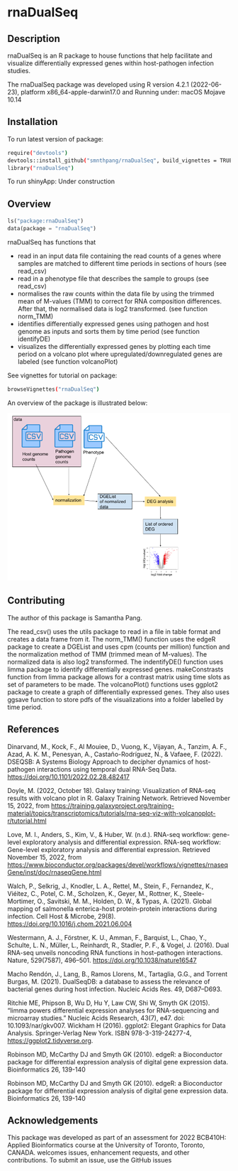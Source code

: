 rnaDualSeq
================

## Description

rnaDualSeq is an R package to house functions that help facilitate and
visualize differentially expressed genes within host-pathogen infection
studies.

The rnaDualSeq package was developed using R version 4.2.1 (2022-06-23),
platform x86_64-apple-darwin17.0 and Running under: macOS Mojave 10.14

## Installation

To run latest version of package:

``` bash
require("devtools")
devtools::install_github("smnthpang/rnaDualSeq", build_vignettes = TRUE)
library("rnaDualSeq")
```

To run shinyApp: Under construction

## Overview

``` python
ls("package:rnaDualSeq")
data(package = "rnaDualSeq")
```

rnaDualSeq has functions that

-   read in an input data file containing the read counts of a genes
    where samples are matched to different time periods in sections of
    hours (see read_csv)
-   read in a phenotype file that describes the sample to groups (see
    read_csv)
-   normalises the raw counts within the data file by using the trimmed
    mean of M-values (TMM) to correct for RNA composition differences.
    After that, the normalised data is log2 transformed. (see function
    norm_TMM)
-   identifies differentially expressed genes using pathogen and host
    genome as inputs and sorts them by time period (see function
    identifyDE)
-   visualizes the differentially expressed genes by plotting each time
    period on a volcano plot where upregulated/downregulated genes are
    labeled (see function volcanoPlot)

See vignettes for tutorial on package:

``` bash
browseVignettes("rnaDualSeq")
```

An overview of the package is illustrated below:

![alt text](README_files/figure-gfm/workflow.png)

## Contributing

The author of this package is Samantha Pang.

The read_csv() uses the utils package to read in a file in table format
and creates a data frame from it. The norm_TMM() function uses the edgeR
package to create a DGEList and uses cpm (counts per million) function
and the normalization method of TMM (trimmed mean of M-values). The
normalized data is also log2 transformed. The indentifyDE() function
uses limma package to identify differentially expressed genes.
makeConstrasts function from limma package allows for a contrast matrix
using time slots as set of parameters to be made. The volcanoPlot()
functions uses ggplot2 package to create a graph of differentially
expressed genes. They also uses ggsave function to store pdfs of the
visualizations into a folder labelled by time period.

## References

Dinarvand, M., Kock, F., Al Mouiee, D., Vuong, K., Vijayan, A., Tanzim,
A. F., Azad, A. K. M., Penesyan, A., Castaño-Rodríguez, N., & Vafaee, F.
(2022). DSEQSB: A Systems Biology Approach to decipher dynamics of
host-pathogen interactions using temporal dual RNA-Seq Data.
<https://doi.org/10.1101/2022.02.28.482417>

Doyle, M. (2022, October 18). Galaxy training: Visualization of RNA-seq
results with volcano plot in R. Galaxy Training Network. Retrieved
November 15, 2022, from
<https://training.galaxyproject.org/training-material/topics/transcriptomics/tutorials/rna-seq-viz-with-volcanoplot-r/tutorial.html>

Love, M. I., Anders, S., Kim, V., & Huber, W. (n.d.). RNA-seq workflow:
gene-level exploratory analysis and differential expression. RNA-seq
workflow: Gene-level exploratory analysis and differential expression.
Retrieved November 15, 2022, from
<https://www.bioconductor.org/packages/devel/workflows/vignettes/rnaseqGene/inst/doc/rnaseqGene.html>

Walch, P., Selkrig, J., Knodler, L. A., Rettel, M., Stein, F.,
Fernandez, K., Viéitez, C., Potel, C. M., Scholzen, K., Geyer, M.,
Rottner, K., Steele-Mortimer, O., Savitski, M. M., Holden, D. W., &
Typas, A. (2021). Global mapping of salmonella enterica-host
protein-protein interactions during infection. Cell Host & Microbe,
29(8). <https://doi.org/10.1016/j.chom.2021.06.004>

Westermann, A. J., Förstner, K. U., Amman, F., Barquist, L., Chao, Y.,
Schulte, L. N., Müller, L., Reinhardt, R., Stadler, P. F., & Vogel, J.
(2016). Dual RNA-seq unveils noncoding RNA functions in host–pathogen
interactions. Nature, 529(7587), 496–501.
<https://doi.org/10.1038/nature16547>

Macho Rendón, J., Lang, B., Ramos Llorens, M., Tartaglia, G.G., and
Torrent Burgas, M. (2021). DualSeqDB: a database to assess the relevance
of bacterial genes during host infection. Nucleic Acids Res. 49,
D687–D693.

Ritchie ME, Phipson B, Wu D, Hu Y, Law CW, Shi W, Smyth GK (2015).
“limma powers differential expression analyses for RNA-sequencing and
microarray studies.” Nucleic Acids Research, 43(7), e47. doi:
10.1093/nar/gkv007. Wickham H (2016). ggplot2: Elegant Graphics for Data
Analysis. Springer-Verlag New York. ISBN 978-3-319-24277-4,
<https://ggplot2.tidyverse.org>.

Robinson MD, McCarthy DJ and Smyth GK (2010). edgeR: a Bioconductor
package for differential expression analysis of digital gene expression
data. Bioinformatics 26, 139-140

Robinson MD, McCarthy DJ and Smyth GK (2010). edgeR: a Bioconductor
package for differential expression analysis of digital gene expression
data. Bioinformatics 26, 139-140

## Acknowledgements

This package was developed as part of an assessment for 2022 BCB410H:
Applied Bioinformatics course at the University of Toronto, Toronto,
CANADA. <PackageName>welcomes issues, enhancement requests, and other
contributions. To submit an issue, use the GitHub issues
